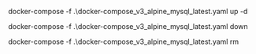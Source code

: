 
docker-compose -f .\docker-compose_v3_alpine_mysql_latest.yaml up -d  

docker-compose -f .\docker-compose_v3_alpine_mysql_latest.yaml down  

docker-compose -f .\docker-compose_v3_alpine_mysql_latest.yaml rm  
